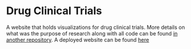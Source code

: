 # Drug Clinical Trials

A website that holds visualizations for drug clinical trials. More details on what was the purpose of research along with all code can be found [in another repository](https://github.com/Demarsch/data-analytics-bootcamp/tree/master/05%20-%20The%20Power%20of%20Plots). A deployed website can be found [here](https://demarsch.github.io/drug-trials/)
